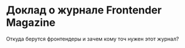 # Доклад о журнале Frontender Magazine

Откуда берутся фронтендеры и зачем кому точ нужен этот журнал?

